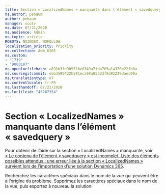 ```yaml
---
title: Section « LocalizedNames » manquante dans l’élément « savedquery »
ms.author: pebaum
author: pebaum
manager: scotv
ms.date: 07/21/2020
ms.audience: Admin
ms.topic: article
ROBOTS: NOINDEX, NOFOLLOW
localization_priority: Priority
ms.collection: Adm_O365
ms.custom:
- "1739"
- "9000187"
ms.openlocfilehash: a891b31e90951be8349a7fda705a14320e22fb3a
ms.sourcegitcommit: ebb3595422b581eca98a05533f8d82239daec09a
ms.translationtype: HT
ms.contentlocale: fr-FR
ms.lasthandoff: 07/22/2020
ms.locfileid: "45207354"
---
```

# <a name="missing-localizednames-in-element-savedquery"></a>Section « LocalizedNames » manquante dans l’élément « savedquery »

Pour obtenir de l’aide sur la section « LocalizedNames » manquante, voir [« Le contenu de l’élément « savedquery » est incomplet. Liste des éléments possibles attendus : une erreur liée à la section « LocalizedNames » survient lors de l’importation d’une solution Dynamics 365](https://support.microsoft.com/help/4463330/the-element-savedquery-has-incomplete-content-list-of-possible-element).

Recherchez les caractères spéciaux dans le nom de la vue qui peuvent être à l’origine du problème. Supprimez les caractères spéciaux dans le nom de la vue, puis exportez à nouveau la solution.